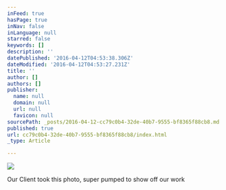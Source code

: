 ```yaml
---
inFeed: true
hasPage: true
inNav: false
inLanguage: null
starred: false
keywords: []
description: ''
datePublished: '2016-04-12T04:53:38.306Z'
dateModified: '2016-04-12T04:53:27.231Z'
title: ''
author: []
authors: []
publisher:
  name: null
  domain: null
  url: null
  favicon: null
sourcePath: _posts/2016-04-12-cc79c0b4-32de-40b7-9555-bf8365f88cb8.md
published: true
url: cc79c0b4-32de-40b7-9555-bf8365f88cb8/index.html
_type: Article

---
```

![](https://the-grid-user-content.s3-us-west-2.amazonaws.com/2a20f1a0-2957-41e2-98be-7421b178626c.jpg)

Our Client took this photo, super pumped to show off our work